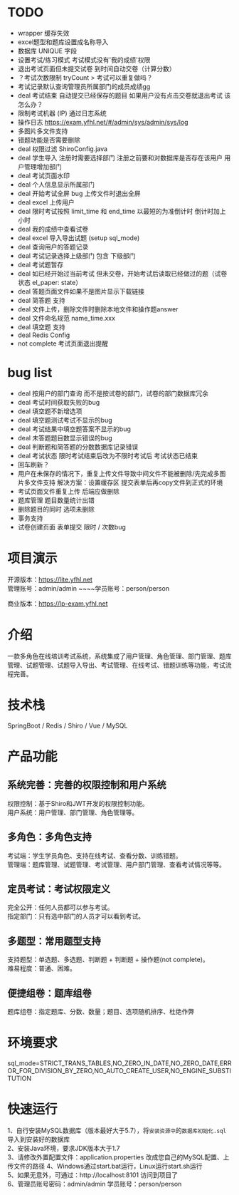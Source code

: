 
# TODO
* wrapper 缓存失效
* excel题型和题库设置成名称导入
* 数据库 UNIQUE 字段
* 设置考试/练习模式 考试模式没有'我的成绩'权限
* 退出考试页面但未提交试卷 到时间自动交卷（计算分数）
* ？考试次数限制 tryCount >  考试可以重复做吗？
* 考试记录默认查询管理员所属部门的成员成绩gg
* deal 考试结束 自动提交已经保存的题目 如果用户没有点击交卷就退出考试 该怎么办？
* 限制考试机器 (IP) 通过日志系统
* 操作日志 https://exam.yfhl.net/#/admin/sys/admin/sys/log
* 多图片多文件支持
* 错题功能是否需要删除
* deal 权限过滤 ShiroConfig.java
* deal 学生导入 注册时需要选择部门 注册之前要和对数据库是否存在该用户 用户管理增加部门
* deal 考试页面水印
* deal 个人信息显示所属部门
* deal 开始考试全屏 bug 上传文件时退出全屏
* deal excel 上传用户
* deal 限时考试按照 limit_time 和 end_time 以最短的为准倒计时 倒计时加上小时
* deal 我的成绩中查看试卷
* deal excel 导入导出试题 (setup sql_mode)
* deal 查询用户的答题记录
* deal 考试记录选择上级部门 包含 下级部门
* deal 考试题暂存
* deal 如已经开始过当前考试 但未交卷，开始考试后读取已经做过的题（试卷状态 el_paper: state）
* deal 答题页面文件如果不是图片显示下载链接
* deal 简答题 支持
* deal 文件上传，删除文件时删除本地文件和操作题answer
* deal 文件命名规范  name_time.xxx
* deal 填空题 支持
* deal Redis Config
* not complete 考试页面退出提醒

# bug list
* deal 按用户的部门查询 而不是按试卷的部门，试卷的部门数据库冗余
* deal 考试时间获取失败的bug
* deal 填空题不新增选项
* deal 填空题测试考试不显示的bug
* deal 考试结果中填空题答案不显示的bug
* deal 未答题题目数显示错误的bug
* deal 判断题和简答题的分数数据库记录错误
* deal 考试状态 限时考试结束后改为不限时考试后 考试状态已结束
* 回车刷新？
* 用户在未保存的情况下，重复上传文件导致中间文件不能被删除/先完成多图片多文件支持
  解决方案：设置缓存区 提交表单后再copy文件到正式的环境
* 考试页面文件重复上传 后端应做删除
* 题库管理 题目数量统计出错 
* 删除题目的同时 选项未删除
* 事务支持
* 试卷创建页面 表单提交 限时 / 次数bug

# 项目演示
开源版本：https://lite.yfhl.net  
管理账号：admin/admin ~~~~学员账号：person/person   

商业版本：https://lp-exam.yfhl.net

# 介绍
一款多角色在线培训考试系统，系统集成了用户管理、角色管理、部门管理、题库管理、试题管理、试题导入导出、考试管理、在线考试、错题训练等功能，考试流程完善。


# 技术栈
SpringBoot / Redis / Shiro / Vue / MySQL

# 产品功能

## 系统完善：完善的权限控制和用户系统
权限控制：基于Shiro和JWT开发的权限控制功能。    
用户系统：用户管理、部门管理、角色管理等。    

## 多角色：多角色支持    
考试端：学生学员角色、支持在线考试、查看分数、训练错题。    
管理端：题库管理、试题管理、考试管理、用户部门管理、查看考试情况等等。    

## 定员考试：考试权限定义    
完全公开：任何人员都可以参与考试。    
指定部门：只有选中部门的人员才可以看到考试。    

## 多题型：常用题型支持    
支持题型：单选题、多选题、判断题 + 判断题 + 操作题(not complete)。    
难易程度：普通、困难。    

## 便捷组卷：题库组卷    
题库组卷：指定题库、分数、数量；题目、选项随机排序、杜绝作弊    


# 环境要求
sql_mode=STRICT_TRANS_TABLES,NO_ZERO_IN_DATE,NO_ZERO_DATE,ERROR_FOR_DIVISION_BY_ZERO,NO_AUTO_CREATE_USER,NO_ENGINE_SUBSTITUTION



# 快速运行
1、自行安装MySQL数据库（版本最好大于5.7），将`安装资源中`的`数据库初始化.sql`导入到安装好的数据库    
2、安装Java环境，要求JDK版本大于1.7    
3、请修改外置配置文件：application.properties 改成您自己的MySQL配置、上传文件的路径
4、Windows通过start.bat运行，Linux运行start.sh运行    
5、如果无意外，可通过：http://localhost:8101 访问到项目了    
6、管理员账号密码：admin/admin 学员账号：person/person